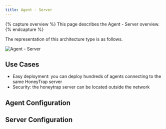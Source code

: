 ```yaml
---
title: Agent - Server
---
```


{% capture overview %}
This page describes the Agent - Server overview.
{% endcapture %}

The representation of this architecture type is as follows.

![Agent - Server](/images/architecture/agent_server.png)

## Use Cases

* Easy deployment: you can deploy hundreds of agents connecting to the same HoneyTrap server
* Security: the honeytrap server can be located outside the network

## Agent Configuration

## Server Configuration

